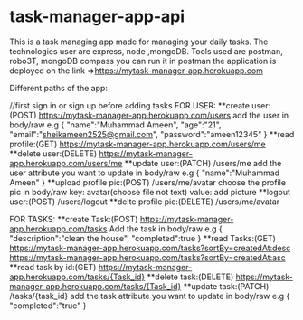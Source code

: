 # task-manager-app-api
This is a task managing app made for managing your daily tasks. The technologies user are express, node ,mongoDB. 
Tools used are postman, robo3T, mongoDB compass
you can run it in postman the application is deployed on the link 
=>https://mytask-manager-app.herokuapp.com

Different paths of the app:

//first sign in or sign up before adding tasks
FOR USER:
**create user:(POST)
https://mytask-manager-app.herokuapp.com/users
add the user in body/raw e.g
{
"name":"Muhammad Ameen",
"age":"21",
"email":"sheikameen2525@gmail.com",
"password":"ameen12345"
}
**read profile:(GET)
https://mytask-manager-app.herokuapp.com/users/me
**delete user:(DELETE)
https://mytask-manager-app.herokuapp.com/users/me
**update user:(PATCH)
/users/me
add the user attribute you want to update in body/raw e.g
{
"name":"Muhammad Ameen"
}
**upload profile pic:(POST)
/users/me/avatar
choose the profile pic in body/raw
key: avatar(choose file not text)
value: add picture
**logout user:(POST)
/users/logout
**delte profile pic:(DELETE)
/users/me/avatar






FOR TASKS:
**create Task:(POST)
https://mytask-manager-app.herokuapp.com/tasks
Add the task in body/raw e.g
{
    "description":"clean the house",
    "completed":true
}
**read Tasks:(GET)
https://mytask-manager-app.herokuapp.com/tasks?sortBy=createdAt:desc
https://mytask-manager-app.herokuapp.com/tasks?sortBy=createdAt:asc
**read task by id:(GET)
https://mytask-manager-app.herokuapp.com/tasks/{Task_id}
**delete task:(DELETE)
https://mytask-manager-app.herokuapp.com/tasks/{Task_id}
**update task:(PATCH)
/tasks/{task_id}
add the task attribute you want to update in body/raw e.g
{
"completed":"true"
}


